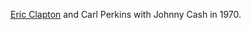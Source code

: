 <a href="https://www.youtube.com/watch?v=IW1BFtWPbX4&feature=emb_logo">Eric Clapton</a> and Carl Perkins with Johnny Cash in 1970.

